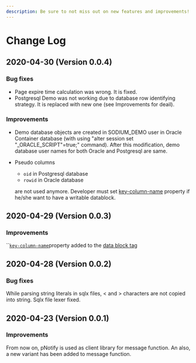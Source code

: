 ```yaml
---
description: Be sure to not miss out on new features and improvements!
---
```


# Change Log

## 2020-04-30 \(Version 0.0.4\)

### Bug fixes

* Page expire time calculation was wrong. It is fixed.
* Postgresql Demo was not working due to database row identifying strategy. It is replaced with new one \(see Improvements for deail\).

### Improvements

* Demo database objects are created in SODIUM\_DEMO user in Oracle Container database \(with using "alter session set "\_ORACLE\_SCRIPT"=true;" command\). After this modification, demo database user names for both Oracle and Postgresql are same. 
* Pseudo columns 

  * `oid` in Postgresql database
  * `rowid` in Oracle database

  are not used anymore. Developer must set [key-column-name](../language-reference/tags/data-block/#key-column-name-property) property if he/she want to have a writable datablock.

## 2020-04-29 \(Version 0.0.3\)

### Improvements

\`\`[`key-column-name`](../language-reference/tags/data-block/#key-column-name-property)property added to the [data block tag](../language-reference/tags/data-block/)

## 2020-04-28 \(Version 0.0.2\)

### Bug fixes

While parsing string literals in sqlx files, &lt; and &gt; characters are not copied into string. Sqlx file lexer fixed.

## 2020-04-23 \(Version 0.0.1\)

### Improvements

From now on, pNotify is used as client library for message function. An also, a new variant has been added to message function.

